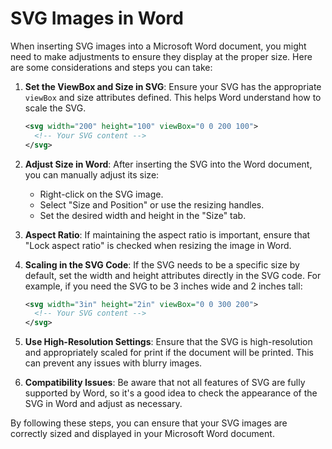 # SVG Images in Word

When inserting SVG images into a Microsoft Word document, you might need to make adjustments to ensure they display at the proper size. Here are some considerations and steps you can take:

1. **Set the ViewBox and Size in SVG**:
   Ensure your SVG has the appropriate `viewBox` and size attributes defined. This helps Word understand how to scale the SVG.

   ```xml
   <svg width="200" height="100" viewBox="0 0 200 100">
     <!-- Your SVG content -->
   </svg>
   ```

2. **Adjust Size in Word**:
   After inserting the SVG into the Word document, you can manually adjust its size:
   - Right-click on the SVG image.
   - Select "Size and Position" or use the resizing handles.
   - Set the desired width and height in the "Size" tab.

3. **Aspect Ratio**:
   If maintaining the aspect ratio is important, ensure that "Lock aspect ratio" is checked when resizing the image in Word.

4. **Scaling in the SVG Code**:
   If the SVG needs to be a specific size by default, set the width and height attributes directly in the SVG code. For example, if you need the SVG to be 3 inches wide and 2 inches tall:

   ```xml
   <svg width="3in" height="2in" viewBox="0 0 300 200">
     <!-- Your SVG content -->
   </svg>
   ```

5. **Use High-Resolution Settings**:
   Ensure that the SVG is high-resolution and appropriately scaled for print if the document will be printed. This can prevent any issues with blurry images.

6. **Compatibility Issues**:
   Be aware that not all features of SVG are fully supported by Word, so it's a good idea to check the appearance of the SVG in Word and adjust as necessary.

By following these steps, you can ensure that your SVG images are correctly sized and displayed in your Microsoft Word document.